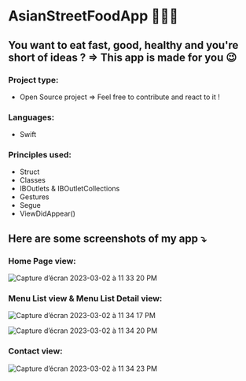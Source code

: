 #  AsianStreetFoodApp 🥢🍙🍤

## You want to eat fast, good, healthy and you're short of ideas ? => This app is made for you 😉

### Project type:
- Open Source project => Feel free to contribute and react to it !

### Languages:
- Swift

### Principles used:
- Struct
- Classes
- IBOutlets & IBOutletCollections
- Gestures
- Segue
- ViewDidAppear()

## Here are some screenshots of my app ⤵️

### Home Page view:

![Capture d’écran 2023-03-02 à 11 33 20 PM](https://user-images.githubusercontent.com/61510923/222575312-a55d41a1-23e7-4a9f-9746-61d14db964ae.png)

### Menu List view & Menu List Detail view:

![Capture d’écran 2023-03-02 à 11 34 17 PM](https://user-images.githubusercontent.com/61510923/222575348-f77c7b01-6274-4725-beb6-30e87fc46e00.png)

![Capture d’écran 2023-03-02 à 11 34 20 PM](https://user-images.githubusercontent.com/61510923/222575358-efb22211-b741-4adb-9aba-a26a2dc294d6.png)

### Contact view:

![Capture d’écran 2023-03-02 à 11 34 23 PM](https://user-images.githubusercontent.com/61510923/222575394-a3b6ab4e-7e2f-4bb5-a2e2-d49ca6d72439.png)
